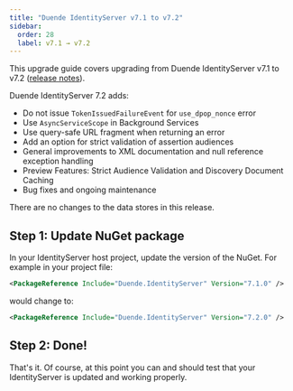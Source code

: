 ```yaml
---
title: "Duende IdentityServer v7.1 to v7.2"
sidebar:
  order: 28
  label: v7.1 → v7.2
---
```


This upgrade guide covers upgrading from Duende IdentityServer v7.1 to v7.2 ([release notes](https://github.com/DuendeSoftware/products/releases/tag/is-7.2.0)).

Duende IdentityServer 7.2 adds:
- Do not issue `TokenIssuedFailureEvent` for `use_dpop_nonce` error
- Use `AsyncServiceScope` in Background Services
- Use query-safe URL fragment when returning an error
- Add an option for strict validation of assertion audiences
- General improvements to XML documentation and null reference exception handling
- Preview Features: Strict Audience Validation and Discovery Document Caching
- Bug fixes and ongoing maintenance

There are no changes to the data stores in this release.

## Step 1: Update NuGet package

In your IdentityServer host project, update the version of the NuGet.
For example in your project file:

```xml
<PackageReference Include="Duende.IdentityServer" Version="7.1.0" />
```

would change to:

```xml
<PackageReference Include="Duende.IdentityServer" Version="7.2.0" />
```

## Step 2: Done!

That's it. Of course, at this point you can and should test that your IdentityServer is updated and working properly.
